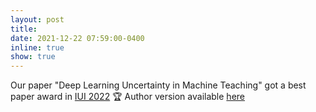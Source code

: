 ```yaml
---
layout: post
title: 
date: 2021-12-22 07:59:00-0400
inline: true
show: true
---
```


Our paper "Deep Learning Uncertainty in Machine Teaching" got a best paper award in [IUI 2022](https://iui.acm.org/2022/) 🏆 Author version available [here](https://hal.archives-ouvertes.fr/hal-03579448)
